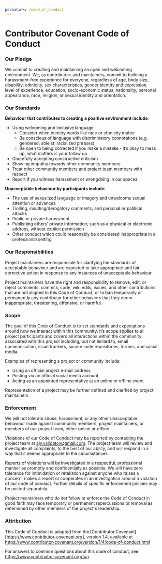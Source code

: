 ```yaml
---
permalink: /code_of_conduct
---
```


# Contributor Covenant Code of Conduct

### Our Pledge

We commit to creating and maintaining an open and welcoming environment. We, as contributors and maintainers, commit to building a harassment-free experience for everyone, regardless of age, body size, disability, ethnicity, sex characteristics, gender identity and expression, level of experience, education, socio-economic status, nationality, personal appearance, race, religion, or sexual identity and orientation.

### Our Standards

**Behaviour that contributes to creating a positive environment include**:

- Using welcoming and inclusive language
  - Consider when identity words like race or ethnicity matter
  - Be conscious of language with discriminatory connotations (e.g. gendered, ableist, racialized phrases)
  - Be open to being corrected if you make a mistake - it’s okay to mess up, what matters is your follow up
- Gracefully accepting constructive criticism
- Showing empathy towards other community members
- Treat other community members and project team members with respect
- Report if you witness harassment or wrongdoing in our spaces

**Unacceptable behaviour by participants include**:

- The use of sexualized language or imagery and unwelcome sexual attention or advances
- Trolling, insulting/derogatory comments, and personal or political attacks
- Public or private harassment
- Publishing others' private information, such as a physical or electronic address, without explicit permission
- Other conduct which could reasonably be considered inappropriate in a professional setting

### Our Responsibilities

Project maintainers are responsible for clarifying the standards of acceptable behaviour and are expected to take appropriate and fair corrective action in response to any instances of unacceptable behaviour.

Project maintainers have the right and responsibility to remove, edit, or reject comments, commits, code, wiki edits, issues, and other contributions that are not aligned to this Code of Conduct, or to ban temporarily or permanently any contributor for other behaviors that they deem inappropriate, threatening, offensive, or harmful.

### Scope

The goal of this Code of Conduct is to set standards and expectations around how we interact within this community. It’s scope applies to all project participants and covers all interactions within the community associated with this project including, but not limited to, email communication, issue trackers, source code repositories, forums, and social media. 

Examples of representing a project or community include:
- Using an official project e-mail address
- Posting via an official social media account
- Acting as an appointed representative at an online or offline event

Representation of a project may be further defined and clarified by project maintainers.

### Enforcement

We will not tolerate abuse, harassment, or any other unacceptable behaviour made against community members, project maintainers, or members of our project team, either online or offline.

Violations of our Code of Conduct may be reported by contacting the project team at ajv.validator@gmail.com. The project team will review and investigate all complaints, to the best of our ability, and will respond in a way that it deems appropriate to the circumstances.

Reports of violations will be investigated in a respectful, professional manner as promptly and confidentially as possible. We will have zero tolerance for intimidation or retaliation against anyone who raises a concern, makes a report or cooperates in an investigation around a violation of our code of conduct. Further details of specific enforcement policies may be posted separately.

Project maintainers who do not follow or enforce the Code of Conduct in good faith may face temporary or permanent repercussions or removal as determined by other members of the project's leadership.

### Attribution

This Code of Conduct is adapted from the [Contributor Covenant][https://www.contributor-covenant.org], version 1.4,
available at https://www.contributor-covenant.org/version/1/4/code-of-conduct.html

For answers to common questions about this code of conduct, see
https://www.contributor-covenant.org/faq
